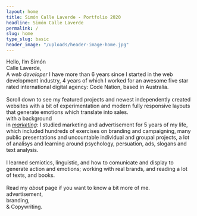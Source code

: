 ```yaml
---
layout: home
title: Simón Calle Laverde - Portfolio 2020
headline: Simón Calle Laverde
permalink: /
slug: home
type_slug: basic
header_image: "/uploads/header-image-home.jpg"
---
```


Hello, I’m Simón
<br>Calle Laverde,
<br>A <a class="link-development"><i>web developer</i></a><!--smoothScroll--><!--href="#home_businesses_headline_section"-->
<span class="text-development font-ultra-light text-chocolate" aria-hidden="true">
	I have more than 6 years since I started in the web development industry, 4 years of which I worked for an awesome five star rated international digital agency: Code Nation, based in Australia.
	<br><br>Scroll down to see my featured projects and newest independently created websites with a bit of experimentation and modern fully responsive layouts that generate emotions which translate into sales.
</span>
<br>with a background
<br>in <a href="/about" class="link-marketing"><i>marketing</i></a>:
<span class="text-marketing font-ultra-light text-chocolate" aria-hidden="true">
	I studied marketing and advertisement for 5 years of my life, which included hundreds of exercises on branding and campaigning, many public presentations and uncountable individual and groupal projects, a lot of analisys and learning around psychology, persuation, ads, slogans and text analysis.
	<br><br>I learned semiotics, linguistic, and how to comunicate and display to generate action and emotions; working with real brands, and reading a lot of texts, and books.
	<br><br>Read my <em class="font-ultra-light-italic">about</em> page if you want to know a bit more of me.
</span>
<br>advertisement,
<br>branding,
<br>& Copywriting.

<!--I'm Simón Calle Laverde, I studied marketing and advertisement for 5 years in the <a href="">Universidad Jorge Tadeo Lozano</a> in Bogotá, Colombia, and I have a passion for branding, design, and coding awesome <em>hand-crafted</em> websites for businesses and organizations.

I worked with the team of <a href="www.codenation.com">Code Nation</a>, a 5 star rated international company for the past 4 years and a half. There we created dozens of robust and powerful campaign platforms for both growing small and big organizations, all with very big goals and ideas.-->